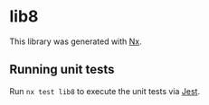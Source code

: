 # lib8

This library was generated with [Nx](https://nx.dev).

## Running unit tests

Run `nx test lib8` to execute the unit tests via [Jest](https://jestjs.io).
